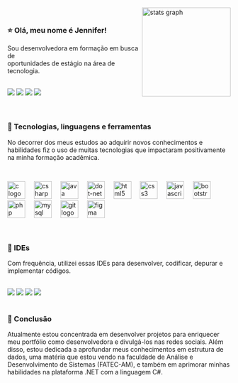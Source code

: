 <br><img align='right' src="https://github-readme-stats.vercel.app/api?username=sunwist&hide_title=false&hide_rank=false&show_icons=true&include_all_commits=true&count_private=true&disable_animations=false&theme=dracula&locale=en&hide_border=false&order=1&custom_title=Jenni's%20Github%20Stats" height="200" alt="stats graph"  /><br>

### ⭐  Olá, meu nome é Jennifer!

<p>Sou desenvolvedora em formação em busca de <br/>oportunidades de estágio na área de tecnologia.</p><br>

<div>
  <a href="mailto:oliveirajennifer2648@gmail.com" target="_blank" rel="noopener noreferrer"><img src="https://img.shields.io/badge/Gmail-D14836?style=for-the-badge&logo=gmail&logoColor=white"  /></a>
  <a href="https://instagram.com/j3nnixh?igshid=MTNiYzNiMzkwZA==" target="_blank" rel="noopener noreferrer"><img src="https://img.shields.io/badge/Instagram-E4405F?style=for-the-badge&logo=instagram&logoColor=white"  /></a>
  <a href="https://www.linkedin.com/in/jennifer-oliveira-639983247" target="_blank" rel="noopener noreferrer"><img src="https://img.shields.io/badge/LinkedIn-0077B5?style=for-the-badge&logo=linkedin&logoColor=white"  /></a>
  <a href="https://api.whatsapp.com/send?phone=19999961768&text=Olá,%20tenho%20interesse%20no%20seu%20perfil%20profissional!" target="_blank" rel="noopener noreferrer"><img src="https://img.shields.io/badge/WhatsApp-25D366?style=for-the-badge&logo=whatsapp&logoColor=white" /></a>
</div><br><br>

### 🔧 Tecnologias, linguagens e ferramentas

No decorrer dos meus estudos ao adquirir novos conhecimentos e habilidades fiz o uso de muitas tecnologias
que impactaram positivamente na minha formação acadêmica.

<br><div>
  <img src="https://cdn.jsdelivr.net/gh/devicons/devicon/icons/c/c-original.svg" height="40" alt="c logo"  />
  <img width="12" />
  <img src="https://cdn.jsdelivr.net/gh/devicons/devicon/icons/csharp/csharp-original.svg" height="40" alt="csharp logo"  />
  <img width="12" />
  <img src="https://cdn.jsdelivr.net/gh/devicons/devicon/icons/java/java-original.svg" height="40" alt="java logo"  />
  <img width="12" />
  <img src="https://cdn.jsdelivr.net/gh/devicons/devicon/icons/dot-net/dot-net-original.svg" height="40" alt="dot-net logo"  />
  <img width="12" />
  <img src="https://cdn.jsdelivr.net/gh/devicons/devicon/icons/html5/html5-original.svg" height="40" alt="html5 logo"  />
  <img width="12" />
  <img src="https://cdn.jsdelivr.net/gh/devicons/devicon/icons/css3/css3-original.svg" height="40" alt="css3 logo"  />
  <img width="12" />
  <img src="https://cdn.jsdelivr.net/gh/devicons/devicon/icons/javascript/javascript-original.svg" height="40" alt="javascript logo"  />
  <img width="12" />
  <img src="https://cdn.jsdelivr.net/gh/devicons/devicon/icons/bootstrap/bootstrap-original.svg" height="40" alt="bootstrap logo"  />
  <img width="12" />
  <img src="https://cdn.jsdelivr.net/gh/devicons/devicon/icons/php/php-original.svg" height="40" alt="php logo"  />
  <img width="12" />
  <img src="https://cdn.jsdelivr.net/gh/devicons/devicon/icons/mysql/mysql-original.svg" height="40" alt="mysql logo"  />
  <img width="12" />
  <img src="https://cdn.jsdelivr.net/gh/devicons/devicon/icons/git/git-original.svg" height="40" alt="git logo"  />
  <img width="12" />
  <img src="https://cdn.jsdelivr.net/gh/devicons/devicon/icons/figma/figma-original.svg" height="40" alt="figma logo"  />
</div><br>

### 🔭 IDEs

Com frequência, utilizei essas IDEs para desenvolver, codificar, depurar e implementar códigos.

<br>
<div>
  <img src="https://img.shields.io/badge/Visual_Studio-5C2D91?style=for-the-badge&logo=visual%20studio&logoColor=white" />
  <img src="https://img.shields.io/badge/Visual_Studio_Code-0078D4?style=for-the-badge&logo=visual%20studio%20code&logoColor=white"/>
  <img src="https://img.shields.io/badge/Android_Studio-3DDC84?style=for-the-badge&logo=android-studio&logoColor=white"  />
  <img src="https://img.shields.io/badge/Arduino_IDE-00979D?style=for-the-badge&logo=arduino&logoColor=white"  />
</div><br>

### 🎲 Conclusão

Atualmente estou concentrada em desenvolver projetos para enriquecer meu portfólio como desenvolvedora e divulgá-los nas redes sociais. Além disso, estou dedicada a aprofundar meus conhecimentos em estrutura de dados, uma matéria que estou vendo na faculdade de Análise e Desenvolvimento de Sistemas (FATEC-AM), e também em aprimorar minhas habilidades na plataforma .NET com a linguagem C#.

